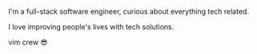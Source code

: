 I'm a full-stack software engineer, curious about everything tech related.

I love improving people's lives with tech solutions.

vim crew :sunglasses:
